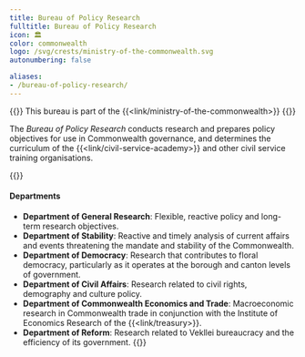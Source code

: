 ```yaml
---
title: Bureau of Policy Research
fulltitle: Bureau of Policy Research
icon: 🏛️
color: commonwealth
logo: /svg/crests/ministry-of-the-commonwealth.svg
autonumbering: false

aliases:
- /bureau-of-policy-research/
---
```

{{<note series>}}
 This bureau is part of the {{<link/ministry-of-the-commonwealth>}}
{{</note>}}

The *Bureau of Policy Research* conducts research and prepares policy objectives for use in Commonwealth governance, and determines the curriculum of the {{<link/civil-service-academy>}} and other civil service training organisations.

{{<note panel>}}
#### Departments

* **Department of General Research**: Flexible, reactive policy and long-term research objectives.
* **Department of Stability**: Reactive and timely analysis of current affairs and events threatening the mandate and stability of the Commonwealth.
* **Department of Democracy**: Research that contributes to floral democracy, particularly as it operates at the borough and canton levels of government.
* **Department of Civil Affairs**: Research related to civil rights, demography and culture policy.
* **Department of Commonwealth Economics and Trade**: Macroeconomic research in Commonwealth trade in conjunction with the Institute of Economics Research of the {{<link/treasury>}}.
* **Department of Reform**: Research related to Vekllei bureaucracy and the efficiency of its government.
{{</note>}}